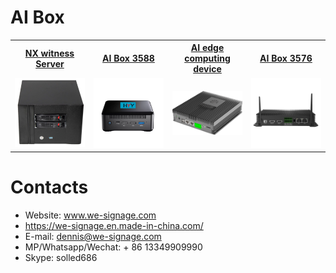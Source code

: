 # AI Box


<table textalign="center">
<tr>
    <th><a href="./nx/specification/nas-3588.jpg">NX witness Server</a></th>
    <th><a href="./3588-box/specification/3588-box-1.png">AI Box 3588</a></th>
    <th><a href="./ai-box/">AI edge computing device</a></th>
    <th><a href="./3576-box/specification/3576-box.png">AI Box 3576</a></th>
</tr>
<tr>
    <td width="25%"><a href="./nx/specification/nas-3588.jpg"><img src="./img/nx-box.jpg" width="300" height="auto"/></a></td>
     <td width="25%"><a href="./3588-box/specification/3588-box-1.png"><img src="./img/3588box-1.png" width="100%" height="auto"/></a></td>
    <td width="25%"><a href="./ai-box/"><img src="./img/ai-box.jpg" width="300" height="auto"/></a></td>
     <td width="25%"><a href="./3576-box/specification/3576-box.png"><img src="./img/3576-box.jpg" width="300" height="auto"/></a></td>
</tr>
</table>

# Contacts

- Website: www.we-signage.com
- https://we-signage.en.made-in-china.com/
- E-mail: dennis@we-signage.com
- MP/Whatsapp/Wechat: + 86 13349909990
- Skype: solled686

